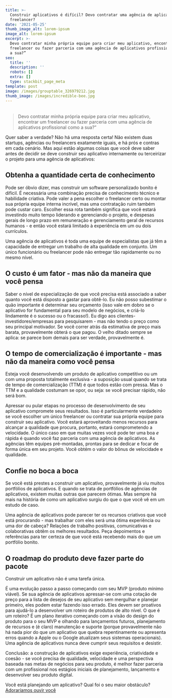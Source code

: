 ```yaml
---
title: >-
  Construir aplicativos é difícil? Devo contratar uma agência de aplicativos ou
  freelancer?
date: '2021-05-25'
thumb_image_alt: lorem-ipsum
image_alt: lorem-ipsum
excerpt: >-
  Devo contratar minha própria equipe para criar meu aplicativo, encontrar um
  freelancer ou fazer parceria com uma agência de aplicativos profissional como
  a sua?”
seo:
  title: ''
  description: ''
  robots: []
  extra: []
  type: stackbit_page_meta
template: post
image: /images/grouptable_326979212.jpg
thumb_image: /images/incredible-bee.jpg
---
```

######

> Devo contratar minha própria equipe para criar meu aplicativo, encontrar um freelancer ou fazer parceria com uma agência de aplicativos profissional como a sua?”

Quer saber a verdade? Não há uma resposta certa! Não existem duas startups, agências ou freelancers exatamente iguais, e há prós e contras em cada cenário. Mas aqui estão algumas coisas que você deve saber antes de decidir se deve construir seu aplicativo internamente ou terceirizar o projeto para uma agência de aplicativos:

## Obtenha a quantidade certa de conhecimento

Pode ser óbvio dizer, mas construir um software personalizado bonito é difícil. É necessária uma combinação precisa de conhecimento técnico e habilidade criativa. Pode valer a pena escolher o freelancer certo ou montar sua própria equipe interna incrível, mas uma contratação ruim também pode custar caro. Escolher essa rota também significa que você estará investindo muito tempo liderando e gerenciando o projeto, e despesas gerais de longo prazo em remuneração e gerenciamento geral de recursos humanos - e então você estará limitado à experiência em um ou dois currículos.

Uma agência de aplicativos é toda uma equipe de especialistas que já têm a capacidade de entregar um trabalho de alta qualidade em conjunto. Um único funcionário ou freelancer pode não entregar tão rapidamente ou no mesmo nível.

## O custo é um fator - mas não da maneira que você pensa

Saber o nível de especialização de que você precisa está associado a saber quanto você está disposto a gastar para obtê-lo. Eu não posso subestimar o quão importante é determinar seu orçamento (isso vale em dobro se o aplicativo for fundamental para seu modelo de negócios, e criá-lo lindamente é o sucesso ou o fracasso!). Eu digo aos clientes-investidores/empresas para pesquisarem - mas não tendo o preço como seu principal motivador. Se você correr atrás da estimativa de preço mais barata, provavelmente obterá o que pagou. O velho ditado sempre se aplica: se parece bom demais para ser verdade, provavelmente é.

## O tempo de comercialização é importante - mas não da maneira como você pensa

Esteja você desenvolvendo um produto de aplicativo competitivo ou um com uma proposta totalmente exclusiva - a suposição usual quando se trata de tempo de comercialização (TTM) é que todos estão com pressa. Mas o TTM e a qualidade costumam se opor, ou seja: se você precisar rápido, não será bom.

Apressar ou pular etapas no processo de desenvolvimento de seu aplicativo compromete seus resultados. Isso é particularmente verdadeiro se você escolher um único freelancer ou contratar sua própria equipe para construir seu aplicativo. Você estará aproveitando menos recursos para alcançar a qualidade que procura, portanto, estará comprometendo a velocidade. O único caso em que muitas vezes você pode ter uma boa *e* rápida é quando você faz parceria com uma agência de aplicativos. As agências têm equipes pré-montadas, prontas para se dedicar e focar de forma única em seu projeto. Você obtém o valor do bônus de velocidade e qualidade.

## Confie no boca a boca

Se você está prestes a construir um aplicativo, provavelmente já viu muitos portfólios de aplicativos. E quando se trata de portfólios de agências de aplicativos, existem muitas outras que parecem ótimas. Mas sempre há mais na história de como um aplicativo surgiu do que o que você vê em um estudo de caso.

Uma agência de aplicativos pode parecer ter os recursos criativos que você está procurando - mas trabalhar com eles será uma ótima experiência ou uma dor de cabeça? Relações de trabalho positivas, comunicativas e colaborativas obtêm os melhores resultados. Peça depoimentos e referências para ter certeza de que você está recebendo mais do que um portfólio bonito.

## O roadmap do produto deve fazer parte do pacote

Construir um aplicativo não é uma tarefa única.

É uma evolução passo a passo começando com seu MVP (produto mínimo viável). Se sua agência de aplicativos apressar-se com uma cotação de preço para a lista de desejos de seu aplicativo sem mergulhar e planejar primeiro, eles podem estar fazendo isso errado. Eles devem ser proativos para ajudá-lo a desenvolver um roteiro de produtos de alto nível. O que é um roteiro? É um plano iterativo começando com a visão do design do produto para o seu MVP e olhando para lançamentos futuros, planejamento de recursos e (é claro) manutenção e suporte (porque provavelmente não há nada pior do que um aplicativo que quebra repentinamente ou apresenta erros quando a Apple ou o Google atualizam seus sistemas operacionais). Uma agência de aplicativos nunca deve cumprir seus requisitos e desistir.

Conclusão: a construção de aplicativos exige experiência, criatividade e coesão - se você precisa de qualidade, velocidade e uma perspectiva baseada nas metas de negócios para seu produto, é melhor fazer parceria com um profissional nos estágios iniciais de planejamento, lançamento e desenvolver seu produto digital.

Você está planejando um aplicativo? Qual foi o seu maior obstáculo? [Adoraríamos ouvir você](https://agenciaparanhos.com.br/contact/)
